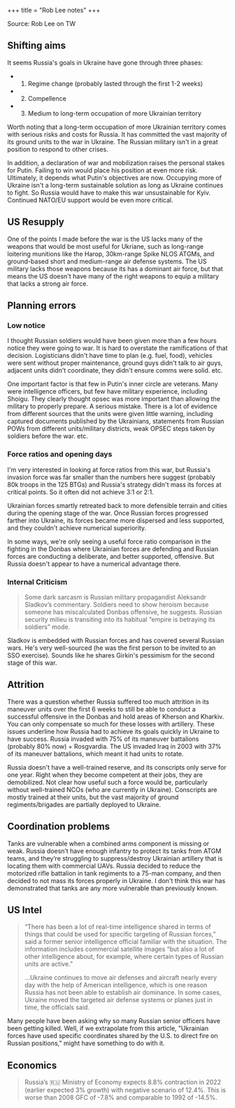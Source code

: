 +++
title = "Rob Lee notes"
+++

Source: Rob Lee on TW


## Shifting aims
It seems Russia's goals in Ukraine have gone through three phases:

- 1) Regime change (probably lasted through the first 1-2 weeks)
- 2) Compellence
- 3) Medium to long-term occupation of more Ukrainian territory

Worth noting that a long-term occupation of more Ukrainian territory comes with serious risks and costs for Russia. It has committed the vast majority of its ground units to the war in Ukraine. The Russian military isn't in a great position to respond to other crises.

In addition, a declaration of war and mobilization raises the personal stakes for Putin. Failing to win would place his position at even more risk. Ultimately, it depends what Putin's objectives are now. Occupying more of Ukraine isn't a long-term sustainable solution as long as Ukraine continues to fight. So Russia would have to make this war unsustainable for Kyiv. Continued NATO/EU support would be even more critical.

## US Resupply
One of the points I made before the war is the US lacks many of the weapons that would be most useful for Ukriane, such as long-range loitering munitions like the Harop, 30km-range Spike NLOS ATGMs, and ground-based short and medium-range air defense systems. The US military lacks those weapons because its has a dominant air force, but that means the US doesn't have many of the right weapons to equip a military that lacks a strong air force.

## Planning errors
### Low notice
I thought Russian soldiers would have been given more than a few hours notice they were going to war. It is hard to overstate the ramifications of that decision. Logisticians didn't have time to plan (e.g. fuel, food), vehicles were sent without proper maintenance, ground guys didn't talk to air guys, adjacent units didn't coordinate, they didn't ensure comms were solid. etc.

One important factor is that few in Putin's inner circle are veterans. Many were intelligence officers, but few have military experience, including Shoigu. They clearly thought opsec was more important than allowing the military to properly prepare. A serious mistake. There is a lot of evidence from different sources that the units were given little warning, including captured documents published by the Ukrainians, statements from Russian POWs from different units/military districts, weak OPSEC steps taken by soldiers before the war. etc.

### Force ratios and opening days
I'm very interested in looking at force ratios from this war, but Russia's invasion force was far smaller than the numbers here suggest (probably 80k troops in the 125 BTGs) and Russia's strategy didn't mass its forces at critical points. So it often did not achieve 3:1 or 2:1.

Ukrainian forces smartly retreated back to more defensible terrain and cities during the opening stage of the war. Once Russian forces progressed farther into Ukraine, its forces became more dispersed and less supported, and they couldn't achieve numerical superiority. 

In some ways, we're only seeing a useful force ratio comparison in the fighting in the Donbas where Ukrainian forces are defending and Russian forces are conducting a deliberate, and better supported, offensive. But Russia doesn't appear to have a numerical advantage there.

### Internal Criticism
> Some dark sarcasm is Russian military propagandist Aleksandr Sladkov’s commentary. Soldiers need to show heroism because someone has miscalculated Donbas offensive, he suggests. Russian security milieu is transiting into its habitual “empire is betraying its soldiers” mode.

Sladkov is embedded with Russian forces and has covered several Russian wars. He's very well-sourced (he was the first person to be invited to an SSO exercise). Sounds like he shares Girkin's pessimism for the second stage of this war.

## Attrition

There was a question whether Russia suffered too much attrition in its maneuver units over the first 6 weeks to still be able to conduct a successful offensive in the Donbas and hold areas of Kherson and Kharkiv. You can only compensate so much for these losses with artillery. These issues underline how Russia had to achieve its goals quickly in Ukraine to have success. Russia invaded with 75% of its maneuver battalions (probably 80% now) + Rosgvardia. The US invaded Iraq in 2003 with 37% of its maneuver battalions, which meant it had units to rotate.


Russia doesn't have a well-trained reserve, and its conscripts only serve for one year. Right when they become competent at their jobs, they are demobilized. Not clear how useful such a force would be, particularly without well-trained NCOs (who are currently in Ukraine). Conscripts are mostly trained at their units, but the vast majority of ground regiments/brigades are partially deployed to Ukraine. 

## Coordination problems
Tanks are vulnerable when a combined arms component is missing or weak. Russia doesn’t have enough infantry to protect its tanks from ATGM teams, and they’re struggling to suppress/destroy Ukrainian artillery that is locating them with commercial UAVs. Russia decided to reduce the motorized rifle battalion in tank regiments to a 75-man company, and then decided to not mass its forces properly in Ukraine. I don't think this war has demonstrated that tanks are any more vulnerable than previously known.

## US Intel
> “There has been a lot of real-time intelligence shared in terms of things that could be used for specific targeting of Russian forces,” said a former senior intelligence official familiar with the situation. The information includes commercial satellite images “but also a lot of other intelligence about, for example, where certain types of Russian units are active.”
> 
> ...Ukraine continues to move air defenses and aircraft nearly every day with the help of American intelligence, which is one reason Russia has not been able to establish air dominance. In some cases, Ukraine moved the targeted air defense systems or planes just in time, the officials said.


Many people have been asking why so many Russian senior officers have been getting killed. Well, if we extrapolate from this article, "Ukrainian forces have used specific coordinates shared by the U.S. to direct fire on Russian positions,” might have something to do with it.

## Economics
> Russia’s 🇷🇺 Ministry of Economy expects 8.8% contraction in 2022 (earlier expected 3% growth) with negative scenario of 12.4%. This is worse than 2008 GFC of -7.8% and comparable to 1992 of -14.5%. 
